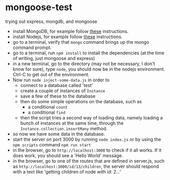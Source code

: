 # mongoose-test
trying out express, mongdb, and mongoose


- install MongoDB, for example follow [these](https://docs.mongodb.com/v3.2/tutorial/install-mongodb-on-ubuntu/) instructions.
- install Nodejs, for example follow [these](https://www.digitalocean.com/community/tutorials/how-to-install-node-js-on-ubuntu-16-04#how-to-install-using-a-ppa) instructions.
- go to a terminal, verify that ``mongo`` command brings up the mongo command prompt.
- go to a terminal, run ``npm install`` to install the dependencies (at the time of writing, just mongoose and express)
- in a new terminal, go to the directory (may not be necessary, I don't know for sure), type ``node``, you should now be in the nodejs environment. Ctrl-C to get out of the environment.
- Now run ``node inject-some-data.js`` in order to
    - connect to a database called 'test'
    - create a couple of instances of ``Instance``
    - save a few of these to the database
    - then do some simple operations on the database, such as
        - a conditional ``count``
        - a conditional ``find``
    - then the script tries a second way of loading data, namely loading a bunch of instances at the same time, through the ``Instance.collection.insertMany`` method.
- so now we have some data in the database.
- start the server on port 3000 by running ``node index.js`` or by using the ``npm scripts`` command ``npm run start``
- in the browser, go to ``http://localhost:3000`` to check if it all works. If it does work, you should see a 'Hello World' message.
- in the browser, go to one of the routes that are defined in server.js, such as ``http://localhost:3000/id/13/children``, the server should respond with a text like 'getting children of node with id: 2...'


